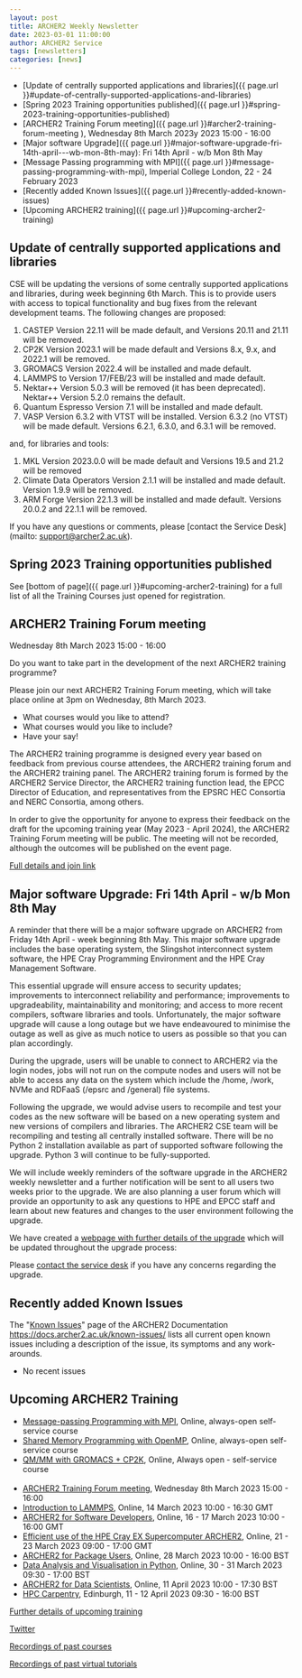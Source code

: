 ```yaml
---
layout: post
title: ARCHER2 Weekly Newsletter
date: 2023-03-01 11:00:00
author: ARCHER2 Service
tags: [newsletters] 
categories: [news]
---
```


- [Update of centrally supported applications and libraries]({{ page.url }}#update-of-centrally-supported-applications-and-libraries)
- [Spring 2023 Training opportunities published]({{ page.url }}#spring-2023-training-opportunities-published)
- [ARCHER2 Training Forum meeting]({{ page.url }}#archer2-training-forum-meeting ), Wednesday 8th March 2023y 2023 15:00 - 16:00
- [Major software Upgrade]({{ page.url }}#major-software-upgrade-fri-14th-april---wb-mon-8th-may): Fri 14th April - w/b Mon 8th May
- [Message Passing programming with MPI]({{ page.url }}#message-passing-programming-with-mpi), Imperial College London, 22 - 24 February 2023
- [Recently added Known Issues]({{ page.url }}#recently-added-known-issues)
- [Upcoming ARCHER2 training]({{ page.url }}#upcoming-archer2-training)

<!--more-->
 

## Update of centrally supported applications and libraries

CSE will be updating the versions of some centrally supported applications and libraries, during week beginning 6th March. This is to provide users with access to topical functionality and bug fixes from the relevant development teams. The following changes are proposed:

1. CASTEP Version 22.11 will be made default, and Versions 20.11 and 21.11 will be removed.
2.  CP2K Version 2023.1 will be made default and Versions 8.x, 9.x, and 2022.1 will be removed.
3.  GROMACS Version 2022.4 will be installed and made default.
4.  LAMMPS to Version 17/FEB/23 will be installed and made default.
5.  Nektar++ Version 5.0.3 will be removed (it has been deprecated). Nektar++ Version 5.2.0 remains the default.
6.  Quantum Espresso Version 7.1 will be installed and made default.
7.  VASP Version 6.3.2 with VTST will be installed. Version 6.3.2 (no VTST) will be made default. Versions 6.2.1, 6.3.0, and 6.3.1 will be removed.

and, for libraries and tools:

1.  MKL Version 2023.0.0 will be made default and Versions 19.5 and 21.2 will be removed
2.  Climate Data Operators Version 2.1.1 will be installed and made default. Version 1.9.9 will be removed.
3.  ARM Forge Version 22.1.3 will be installed and made default. Versions 20.0.2 and 22.1.1 will be removed.


If you have any questions or comments, please [contact the Service Desk](mailto: support@archer2.ac.uk). 

## Spring 2023 Training opportunities published

See [bottom of page]({{ page.url }}#upcoming-archer2-training) for a full list of all the Training Courses just opened for registration.

## ARCHER2 Training Forum meeting

Wednesday 8th March 2023 15:00 - 16:00

Do you want to take part in the development of the next ARCHER2 training programme?

Please join our next ARCHER2 Training Forum meeting, which will take place online at 3pm on Wednesday, 8th March 2023.

- What courses would you like to attend?
- What courses would you like to include?
- Have your say!

The ARCHER2 training programme is designed every year based on feedback from previous course attendees, the ARCHER2 training forum and the ARCHER2 training panel. The ARCHER2 training forum is formed by the ARCHER2 Service Director, the ARCHER2 training function lead, the EPCC Director of Education, and representatives from the EPSRC HEC Consortia and NERC Consortia, among others.

In order to give the opportunity for anyone to express their feedback on the draft for the upcoming training year (May 2023 - April 2024), the ARCHER2 Training Forum meeting will be public. The meeting will not be recorded, although the outcomes will be published on the event page.

[Full details and join link](http://www.archer2.ac.uk/training/courses/230308-archer2-training-forum/)


## Major software Upgrade: Fri 14th April - w/b Mon 8th May


A reminder that there will be a major software upgrade on ARCHER2 from Friday 14th April - week beginning 8th May. This major software upgrade includes the base operating system, the Slingshot interconnect system software, the HPE Cray Programming Environment and the HPE Cray Management Software.

This essential upgrade will ensure access to security updates; improvements to interconnect reliability and performance; improvements to upgradeability, maintainability and monitoring; and access to more recent compilers, software libraries and tools. Unfortunately, the major software upgrade will cause a long outage but we have endeavoured to minimise the outage as well as give as much notice to users as possible so that you can plan accordingly.

During the upgrade, users will be unable to connect to ARCHER2 via the login nodes, jobs will not run on the compute nodes and users will not be able to access any data on the system which include the /home, /work, NVMe and RDFaaS (/epsrc and /general) file systems.

Following the upgrade, we would advise users to recompile and test your codes as the new software will be based on a new operating system and new versions of compilers and libraries. The ARCHER2 CSE team will be recompiling and testing all centrally installed software. There will be no Python 2 installation available as part of supported software following the upgrade. Python 3 will continue to be fully-supported.  

We will include weekly reminders of the software upgrade in the ARCHER2 weekly newsletter and a further notification will be sent to all users two weeks prior to the upgrade. We are also planning a user forum which will provide an opportunity to ask any questions to HPE and EPCC staff and learn about new features and changes to the user environment following the upgrade.

We have created a [webpage with further details of the upgrade](https://docs.archer2.ac.uk/faq/upgrade-2023/) which will be updated throughout the upgrade process:  

Please [contact the service desk](mailto:support@archer2.ac.uk) if you have any concerns regarding the upgrade. 

               

## Recently added Known Issues
 
The "[Known Issues](https://docs.archer2.ac.uk/known-issues/)" page of the ARCHER2 Documentation
<https://docs.archer2.ac.uk/known-issues/>
lists all current open known issues including a description of the issue, its symptoms and any work-arounds.

- No recent issues


## Upcoming ARCHER2 Training

- [Message-passing Programming with MPI](https://www.archer2.ac.uk/training/courses/210000-mpi-self-service/), Online, always-open self-service course
- [Shared Memory Programming with OpenMP](https://www.archer2.ac.uk/training/courses/210000-openmp-self-service/), Online, always-open self-service course
- [QM/MM with GROMACS + CP2K](https://www.archer2.ac.uk/training/courses/220000-gromacs-self-service/), Online, Always open - self-service course <br><br>
- [ARCHER2 Training Forum meeting](https://www.archer2.ac.uk/training/courses/230308-archer2-training-forum/), Wednesday 8th March 2023 15:00 - 16:00
- [Introduction to LAMMPS](https://www.archer2.ac.uk/training/courses/230314-lammps), Online, 14 March 2023 10:00 - 16:30 GMT 
- [ARCHER2 for Software Developers](https://www.archer2.ac.uk/training/courses/230316-software-developers), Online, 16 - 17 March 2023 10:00 - 16:00 GMT
- [Efficient use of the HPE Cray EX Supercomputer ARCHER2](https://www.archer2.ac.uk/training/courses/230321-hpe-cray-ex), Online, 21 - 23 March 2023 09:00 - 17:00 GMT 	
- [ARCHER2 for Package Users](https://www.archer2.ac.uk/training/courses/230328-package-users), Online, 28 March 2023 10:00 - 16:00 BST 
- [Data Analysis and Visualisation in Python](https://www.archer2.ac.uk/training/courses/230330-data-analysis-python/), Online, 30 - 31 March 2023 09:30 - 17:00 BST 
- [ARCHER2 for Data Scientists](https://www.archer2.ac.uk/training/courses/230411-data-scientists/), Online, 11 April 2023 10:00 - 17:30 BST 
- [HPC Carpentry](https://www.archer2.ac.uk/training/courses/230411-hpc-carpentry/), Edinburgh, 11 - 12 April 2023 09:30 - 16:00 BST 

[Further details of upcoming training](https://www.archer2.ac.uk/training/#upcoming-training)

[Twitter](https://twitter.com/ARCHER2_HPC)

[Recordings of past courses](https://www.archer2.ac.uk/training/materials/)

[Recordings of past virtual tutorials](https://www.archer2.ac.uk/training/materials/webinars)